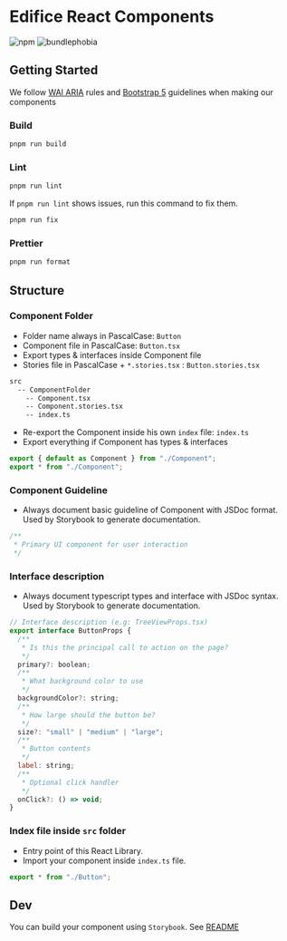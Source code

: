 # Edifice React Components

![npm](https://img.shields.io/npm/v/@ode-react-ui/components?style=flat-square)
![bundlephobia](https://img.shields.io/bundlephobia/min/@ode-react-ui/components?style=flat-square)

## Getting Started

We follow [WAI ARIA](https://www.w3.org/WAI/ARIA/apg/patterns/) rules and [Bootstrap 5](https://getbootstrap.com/docs/5.0/components/accordion/) guidelines when making our components

### Build

```bash
pnpm run build
```

### Lint

```bash
pnpm run lint
```

If `pnpm run lint` shows issues, run this command to fix them.

```bash
pnpm run fix
```

### Prettier

```bash
pnpm run format
```

## Structure

### Component Folder

- Folder name always in PascalCase: `Button`
- Component file in PascalCase: `Button.tsx`
- Export types & interfaces inside Component file
- Stories file in PascalCase + `*.stories.tsx` : `Button.stories.tsx`

```bash
src
  -- ComponentFolder
    -- Component.tsx
    -- Component.stories.tsx
    -- index.ts
```

- Re-export the Component inside his own `index` file: `index.ts`
- Export everything if Component has types & interfaces

```jsx
export { default as Component } from "./Component";
export * from "./Component";
```

### Component Guideline

- Always document basic guideline of Component with JSDoc format. Used by Storybook to generate documentation.

```jsx
/**
 * Primary UI component for user interaction
 */
```

### Interface description

- Always document typescript types and interface with JSDoc syntax. Used by Storybook to generate documentation.

```jsx
// Interface description (e.g: TreeViewProps.tsx)
export interface ButtonProps {
  /**
   * Is this the principal call to action on the page?
   */
  primary?: boolean;
  /**
   * What background color to use
   */
  backgroundColor?: string;
  /**
   * How large should the button be?
   */
  size?: "small" | "medium" | "large";
  /**
   * Button contents
   */
  label: string;
  /**
   * Optional click handler
   */
  onClick?: () => void;
}
```

### Index file inside `src` folder

- Entry point of this React Library.
- Import your component inside `index.ts` file.

```jsx
export * from "./Button";
```

## Dev

You can build your component using `Storybook`. See [README](../../docs//README.md)
